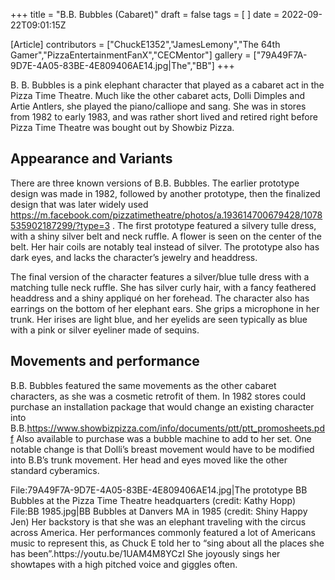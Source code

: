 +++
title = "B.B. Bubbles (Cabaret)"
draft = false
tags = [ ]
date = 2022-09-22T09:01:15Z

[Article]
contributors = ["ChuckE1352","JamesLemony","The 64th Gamer","PizzaEntertainmentFanX","CECMentor"]
gallery = ["79A49F7A-9D7E-4A05-83BE-4E809406AE14.jpg|The","BB"]
+++

B. B. Bubbles is a pink elephant character that played as a cabaret act in the Pizza Time Theatre. Much like the other cabaret acts, Dolli Dimples and Artie Antlers, she played the piano/calliope  and sang. She was in stores from 1982 to early 1983, and was rather short lived and retired right before Pizza Time Theatre was bought out by Showbiz Pizza. 

## Appearance and Variants ##


There are three known versions of B.B. Bubbles. The earlier prototype design was made in 1982, followed by another prototype, then the finalized design that was later widely used <ref>https://m.facebook.com/pizzatimetheatre/photos/a.193614700679428/1078535902187299/?type=3 </ref>. The first prototype featured a silvery tulle dress, with a shiny silver belt and neck ruffle. A flower is seen on the center of the belt. Her hair coils are notably teal instead of silver. The prototype also has dark eyes, and lacks the character’s jewelry and headdress. 


The final version of the character features a silver/blue tulle dress with a matching tulle neck ruffle. She has silver curly hair, with a fancy feathered headdress and a shiny appliqué on her forehead. The character also has earrings on the bottom of her elephant ears. She grips a microphone in her trunk. Her irises are light blue, and her eyelids are seen typically as blue with a pink or silver eyeliner made of sequins.

## Movements and performance ##
B.B. Bubbles featured the same movements as the other cabaret characters, as she was a cosmetic retrofit of them. In 1982 stores could purchase an installation package that would change an existing character into B.B.<ref>https://www.showbizpizza.com/info/documents/ptt/ptt_promosheets.pdf</ref> Also available to purchase was a bubble machine to add to her set. One notable change is that Dolli’s breast movement would have to be modified into B.B’s trunk movement. Her head and eyes moved like the other standard cyberamics.

<gallery>
File:79A49F7A-9D7E-4A05-83BE-4E809406AE14.jpg|The prototype BB Bubbles at the Pizza Time Theatre headquarters (credit: Kathy Hopp)
File:BB 1985.jpg|BB Bubbles at Danvers MA in 1985 (credit: Shiny Happy Jen)
</gallery>Her backstory is that she was an elephant traveling with the circus across America. Her performances commonly featured a lot of Americans music to represent this, as Chuck E told her to “sing about all the places she has been”.<ref>https://youtu.be/1UAM4M8YCzI </ref> She joyously sings her showtapes with a high pitched voice and giggles often.